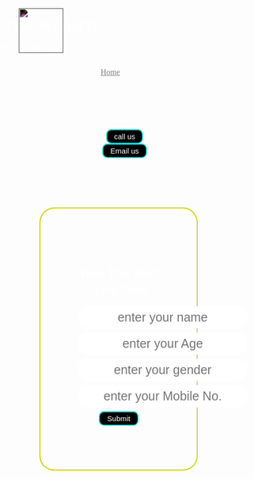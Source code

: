 # GYM-WEBSITE
My First Website just as a frontend...

<!DOCTYPE html>
<html lang="en">
<head>
    <meta charset="UTF-8">
    <meta http-equiv="X-UA-Compatible" content="IE=edge">
    <meta name="viewport" content="width=device-width, initial-scale=1.0">
    <title>Babbar Gym</title>
</head>
<link rel="stylesheet" href="css/style.css">
<!-- <link rel="preconnect" href="https://fonts.googleapis.com"> -->
<link rel="preconnect" href="https://fonts.gstatic.com" crossorigin>
<link href="https://fonts.googleapis.com/css2?family=Baloo+Bhai+2:wght@500&display=swap" rel="stylesheet">
<style>
    /* CSS reset */
    body{
        font-family: 'Baloo Bhai 2', cursive;
        color: white;
        margin: 0px;
        padding: 0px;
        background: url('projects/katie-deadlift.jpg');
        height: 4544px;
    }
    .left{
        display: inline-block;
        /* border: 2px groove white; */
        position: absolute;
        top: 20px;
        left: 30px;
        

    }
    .mid{
        /* border: 2px groove yellow; */
display: block;
width: 33%;
margin: 20px auto;
top: 20px;

    }
    .right{
        display: inline-block;
        /* border: 2px groove lightpink; */
        position: absolute;
        right: 34px;
        top:20px;

    }
    .navbar{
        display: inline-block;
    }
    .navbar li{
        display: inline-block;
        font-size: 16px;
        
    }
    .navbar li a{
        color:white;
        text-decoration: none;
        padding: 10px  ;
    }
    .navbar li a:hover,.navbar li a.active{
        text-decoration: underline;
        color: grey;
    }
    .left img{
        width: 90px;
        filter: invert(100%);
    }
    .left div{
        line-height: 19px;
        font-size: 20px;
        text-align: center;
    }
    .btn{
        font-family: 'Baloo Bhai 2', cursive;
        margin: 0px 9px;
        background-color: black;
        color: white;
        padding: 4px 14px;
        border: 2px groove cyan;
        border-radius: 10px;
        font-size: 15px;
        cursor: pointer;

    }
    .btn:hover{
         background-color: grey;
    }
    .container{
        border: 2px groove yellow;
        margin: 100px 80px;
        padding: 75px;
        width: 33%;
        border-radius: 30px;
    }
    .form-group input{
        text-align: center;
        display: block;
        width: 344px;
        padding:6px;
        border: 2px solid white;
        margin: 8px auto;
        border-radius: 28px;
        font-size: 25px;
        font-family: 'Baloo Bhai 2', cursive;


    }
    .container h1{
        text-align: center;
    }
    .container button{
        display: block;
        width: 80px;
        margin: 2px auto;
    }
    
</style>
<body>
    <header class="header">
        <div class="left">
            <img src="projects/babbar.jfif" alt="">
            <div>babbar GYM</div>
       </div>
       <div class="mid">
        <ul class="navbar">
            <li> <a href="#" class="active">Home</a></li>
            <li> <a href="#">About us</a></li>
            <li><a href="#" >Fitness calculator</a></li>
            <li><a href="#" >Contact us</a></li>
        </ul>
               
       </div>
       <div class="right">
<button class="btn">call us</button>
<button class="btn">Email us</button>
       </div>
    </header>
    <div class="container">
        <h1>Join The Best Gym Now</h1>
        <form action="noaction.php">
            <div class="form-group">
                <input type="text" name="" placeholder="enter your name">
            </div>
            <div class="form-group">
                <input type="text" name="" placeholder="enter your Age">
            </div>
            <div class="form-group">
                <input type="text" name="" placeholder="enter your gender">
            </div>
            <div class="form-group">
                <input type="text" name="" placeholder="enter your Mobile No.">
            </div>
            <button class="btn">Submit</button>
        </form>
    </div>
</body>
</html>
